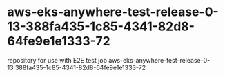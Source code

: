 # aws-eks-anywhere-test-release-0-13-388fa435-1c85-4341-82d8-64fe9e1e1333-72
repository for use with E2E test job aws-eks-anywhere-test-release-0-13:388fa435-1c85-4341-82d8-64fe9e1e1333-72

